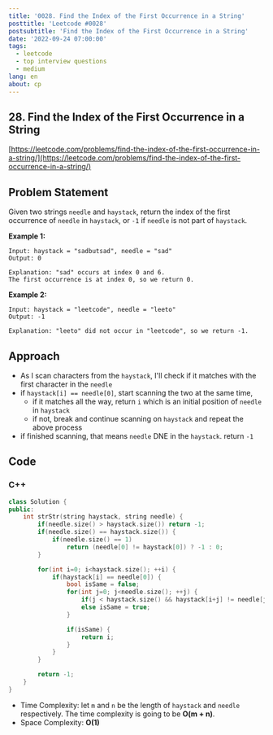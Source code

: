 ```yaml
---
title: '0028. Find the Index of the First Occurrence in a String'
posttitle: 'Leetcode #0028'
postsubtitle: 'Find the Index of the First Occurrence in a String'
date: '2022-09-24 07:00:00'
tags:
  - leetcode
  - top interview questions
  - medium
lang: en
about: cp
---
```


## 28. Find the Index of the First Occurrence in a String

[https://leetcode.com/problems/find-the-index-of-the-first-occurrence-in-a-string/](https://leetcode.com/problems/find-the-index-of-the-first-occurrence-in-a-string/)

## Problem Statement

Given two strings `needle` and `haystack`, return the index of the first occurrence of `needle` in `haystack`, or `-1` if `needle` is not part of `haystack`.

**Example 1:**

```text
Input: haystack = "sadbutsad", needle = "sad"
Output: 0

Explanation: "sad" occurs at index 0 and 6.
The first occurrence is at index 0, so we return 0.
```

**Example 2:**

```text
Input: haystack = "leetcode", needle = "leeto"
Output: -1

Explanation: "leeto" did not occur in "leetcode", so we return -1.
```

## Approach

- As I scan characters from the `haystack`, I'll check if it matches with the first character in the `needle`
- if `haystack[i] == needle[0]`, start scanning the two at the same time,
  - if it matches all the way, return `i` which is an initial position of `needle` in `haystack`
  - if not, break and continue scanning on `haystack` and repeat the above process
- if finished scanning, that means `needle` DNE in the `haystack`. return `-1`

## Code

### C++

```cpp
class Solution {
public:
    int strStr(string haystack, string needle) {
        if(needle.size() > haystack.size()) return -1;
        if(needle.size() == haystack.size()) {
            if(needle.size() == 1)
                return (needle[0] != haystack[0]) ? -1 : 0;
        }

        for(int i=0; i<haystack.size(); ++i) {
            if(haystack[i] == needle[0]) {
                bool isSame = false;
                for(int j=0; j<needle.size(); ++j) {
                    if(j < haystack.size() && haystack[i+j] != needle[j]) {isSame = false; break;}
                    else isSame = true;
                }

                if(isSame) {
                    return i;
                }
            }
        }

        return -1;
    }
}
```

- Time Complexity: let `m` and `n` be the length of `haystack` and `needle` respectively. The time complexity is going to be **O(m + n)**.
- Space Complexity: **O(1)**
